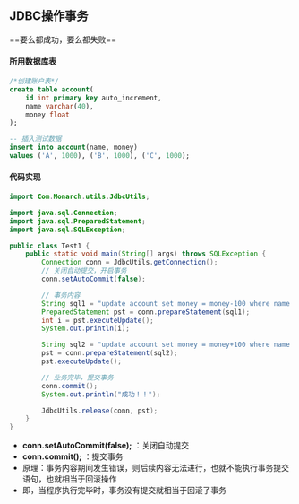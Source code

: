 ## JDBC操作事务

==要么都成功，要么都失败==

#### 所用数据库表

```sql
/*创建账户表*/
create table account(
    id int primary key auto_increment,
    name varchar(40),
    money float
);

-- 插入测试数据
insert into account(name, money)
values ('A', 1000), ('B', 1000), ('C', 1000);
```



#### 代码实现

```java
import Com.Monarch.utils.JdbcUtils;

import java.sql.Connection;
import java.sql.PreparedStatement;
import java.sql.SQLException;

public class Test1 {
    public static void main(String[] args) throws SQLException {
        Connection conn = JdbcUtils.getConnection();
        // 关闭自动提交，开启事务
        conn.setAutoCommit(false);

        // 事务内容
        String sql1 = "update account set money = money-100 where name = 'A'";
        PreparedStatement pst = conn.prepareStatement(sql1);
        int i = pst.executeUpdate();
        System.out.println(i);

        String sql2 = "update account set money = money+100 where name = 'B'";
        pst = conn.prepareStatement(sql2);
        pst.executeUpdate();

        // 业务完毕，提交事务
        conn.commit();
        System.out.println("成功！！");

        JdbcUtils.release(conn, pst);
    }
}
```

- **conn.setAutoCommit(false);** ：关闭自动提交
- **conn.commit();** ：提交事务
- 原理：事务内容期间发生错误，则后续内容无法进行，也就不能执行事务提交语句，也就相当于回滚操作
- 即，当程序执行完毕时，事务没有提交就相当于回滚了事务





